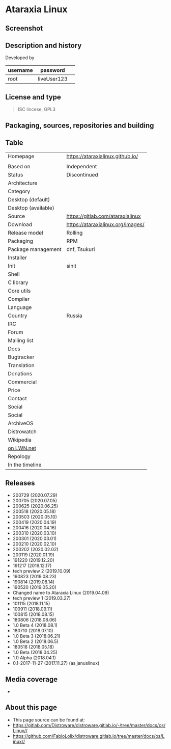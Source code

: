 # Ataraxia Linux

## Screenshot


## Description and history

>

Developed by

| username | password |  |
|----------|----------|--|
| root | liveUser123 |  |


## License and type

> ISC lincese, GPL3


## Packaging, sources, repositories and building

>


## Table

|                       |  |
|-----------------------|--|
| Homepage              | https://ataraxialinux.github.io/ |
|  |  |
| Based on              | Independent |
| Status                | Discontinued |
| Architecture          |  |
| Category              |  |
| Desktop (default)     |  |
| Desktop (available)   |  |
| Source                | <https://gitlab.com/ataraxialinux> |
| Download              | <https://ataraxialinux.org/images/> |
| Release model         | Rolling |
| Packaging             | RPM |
| Package management    | dnf, Tsukuri |
| Installer             |  |
| Init                  | sinit |
| Shell                 |  |
| C library             |  |
| Core utils            |  |
| Compiler              |  |
| Language              |  |
| Country               | Russia |
| IRC                   |  |
| Forum                 |  |
| Mailing list          |  |
| Docs                  |  |
| Bugtracker            |  |
| Translation           |  |
| Donations             |  |
| Commercial            |  |
| Price                 |  |
| Contact               |  |
| Social                |  |
| Social                |  |
| ArchiveOS             |  |
| Distrowatch           |  |
| Wikipedia             |  |
| [on LWN.net](https://lwn.net/Distributions/) |  |
| Repology              |  |
| In the timeline       |  |


## Releases

* 200729 (2020.07.29)
* 200705 (2020.07.05)
* 200625 (2020.06.25)
* 200518 (2020.05.18)
* 200503 (2020.05.10)
* 200419 (2020.04.19)
* 200416 (2020.04.16)
* 200310 (2020.03.10)
* 200301 (2020.03.01)
* 200210 (2020.02.10)
* 200202 (2020.02.02)
* 200119 (2020.01.19)
* 191220 (2019.12.20)
* 191217 (2019.12.17)
* tech preview 2 (2019.10.09)
* 190823 (2019.08.23)
* 190814 (2019.08.14)
* 190520 (2019.05.20)
* Changed name to Ataraxia Linux (2019.04.09)
* tech preview 1 (2019.03.27)
* 101115 (2018.11.15)
* 100911 (2018.09.11)
* 100815 (2018.08.15)
* 180806 (2018.08.06)
* 1.0 Beta 4 (2018.08.1)
* 180710 (2018.07.10)
* 1.0 Beta 3 (2018.06.21)
* 1.0 Beta 2 (2018.06.5)
* 180518 (2018.05.18)
* 1.0 Beta (2018.04.25)
* 1.0 Alpha (2018.04.1)
* 0.1-2017-11-27 (2017.11.27) (as januslinux)


## Media coverage

* 


## About this page

* This page source can be found at:
* <https://gitlab.com/Distroware/distroware.gitlab.io/-/tree/master/docs/os/Linux//>
* <https://github.com/FabioLolix/distroware.gitlab.io/tree/master/docs/os/Linux//>
